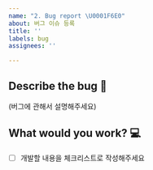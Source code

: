 ```yaml
---
name: "2. Bug report \U0001F6E0"
about: 버그 이슈 등록
title: ''
labels: bug
assignees: ''

---
```


## Describe the bug 👾

(버그에 관해서 설명해주세요)

## What would you work? ​:computer:​

- [ ] 개발할 내용을 체크리스트로 작성해주세요
